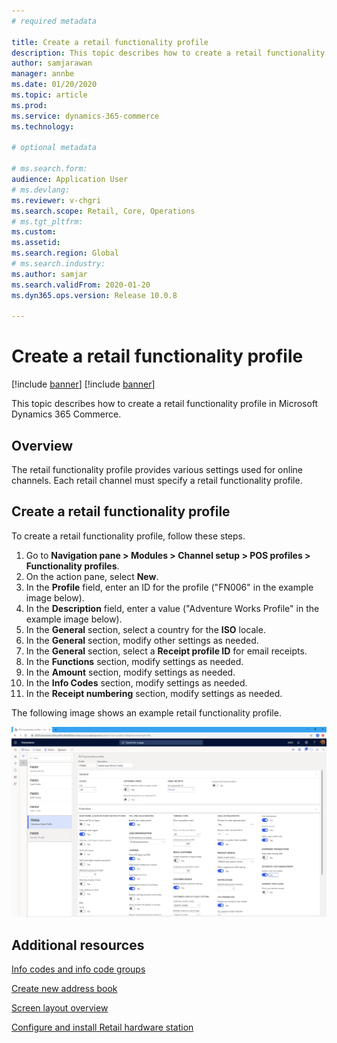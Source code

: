 ```yaml
---
# required metadata

title: Create a retail functionality profile
description: This topic describes how to create a retail functionality profile in Microsoft Dynamics 365 Commerce.
author: samjarawan
manager: annbe
ms.date: 01/20/2020
ms.topic: article
ms.prod: 
ms.service: dynamics-365-commerce
ms.technology: 

# optional metadata

# ms.search.form: 
audience: Application User
# ms.devlang: 
ms.reviewer: v-chgri
ms.search.scope: Retail, Core, Operations
# ms.tgt_pltfrm: 
ms.custom: 
ms.assetid: 
ms.search.region: Global
# ms.search.industry: 
ms.author: samjar
ms.search.validFrom: 2020-01-20
ms.dyn365.ops.version: Release 10.0.8

---
```

# Create a retail functionality profile

[!include [banner](../includes/preview-banner.md)]
[!include [banner](../includes/banner.md)]

This topic describes how to create a retail functionality profile in Microsoft Dynamics 365 Commerce.

## Overview

The retail functionality profile provides various settings used for online channels. Each retail channel must specify a retail functionality profile.

## Create a retail functionality profile

To create a retail functionality profile, follow these steps.

1. Go to **Navigation pane \> Modules \> Channel setup \> POS profiles \> Functionality profiles**.
1. On the action pane, select **New**.
1. In the **Profile** field, enter an ID for the profile ("FN006" in the example image below).
1. In the **Description** field, enter a value ("Adventure Works Profile" in the example image below).
1. In the **General** section, select a country for the **ISO** locale.
1. In the **General** section, modify other settings as needed.
1. In the **General** section, select a **Receipt profile ID** for email receipts.
1. In the **Functions** section, modify settings as needed.
1. In the **Amount** section, modify settings as needed.
1. In the **Info Codes** section, modify settings as needed.
1. In the **Receipt numbering** section, modify settings as needed. 
  
The following image shows an example retail functionality profile.
  
![Retail functionality profile example](media/retail-functionality-profile.png)

## Additional resources

[Info codes and info code groups](../retail/info-codes-retail.md?toc=/dynamics365/commerce/toc.json)  		  

[Create new address book](new-address-book.md) 

[Screen layout overview](../retail/pos-screen-layouts.md?toc=/dynamics365/commerce/toc.json)		  

[Configure and install Retail hardware station](../retail/retail-hardware-station-configuration-installation.md?toc=/dynamics365/commerce/toc.json) 
